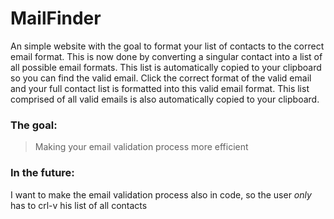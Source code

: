 # MailFinder
An simple website with the goal to format your list of contacts to the correct email format. 
This is now done by converting a singular contact into a list of all possible email formats.
This list is automatically copied to your clipboard so you can find the valid email.
Click the correct format of the valid email and your full contact list is formatted into this valid email format.
This list comprised of all valid emails is also automatically copied to your clipboard. 

### The goal:
> Making your email validation process more efficient

### In the future:
I want to make the email validation process also in code, so the user *only* has to crl-v his list of all contacts